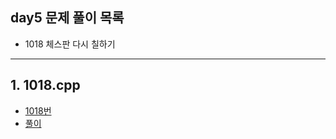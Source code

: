 ## day5 문제 풀이 목록
- 1018 체스판 다시 칠하기

---
## 1. 1018.cpp
- [1018번](https://www.acmicpc.net/problem/1018)
- [풀이](1018.cpp)

